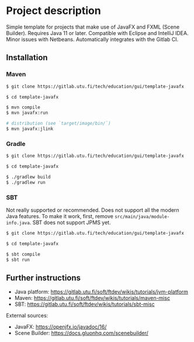 # Project description

Simple template for projects that make use of JavaFX and FXML (Scene Builder).
Requires Java 11 or later. Compatible with Eclipse and IntelliJ IDEA.
Minor issues with Netbeans. Automatically integrates with the Gitlab CI.

## Installation

### Maven

```bash
$ git clone https://gitlab.utu.fi/tech/education/gui/template-javafx

$ cd template-javafx

$ mvn compile
$ mvn javafx:run

# distribution (see `target/image/bin/`)
$ mvn javafx:jlink
```

### Gradle

```bash
$ git clone https://gitlab.utu.fi/tech/education/gui/template-javafx

$ cd template-javafx

$ ./gradlew build
$ ./gradlew run
```

### SBT

Not really supported or recommended. Does not support all the modern
Java features. To make it work, first, remove `src/main/java/module-info.java`.
SBT does not support JPMS yet.

```bash
$ git clone https://gitlab.utu.fi/tech/education/gui/template-javafx

$ cd template-javafx

$ sbt compile
$ sbt run
```

## Further instructions

  * Java platform: https://gitlab.utu.fi/soft/ftdev/wikis/tutorials/jvm-platform
  * Maven: https://gitlab.utu.fi/soft/ftdev/wikis/tutorials/maven-misc
  * SBT: https://gitlab.utu.fi/soft/ftdev/wikis/tutorials/sbt-misc

External sources:

  * JavaFX: https://openjfx.io/javadoc/16/
  * Scene Builder: https://docs.gluonhq.com/scenebuilder/
